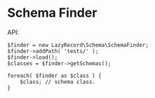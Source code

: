 Schema Finder
==============

API:

    $finder = new LazyRecord\Schema\SchemaFinder;
    $finder->addPath( 'tests/' );
    $finder->load();
    $classes = $finder->getSchemas();

    foreach( $finder as $class ) {
        $class; // schema class.
    }


